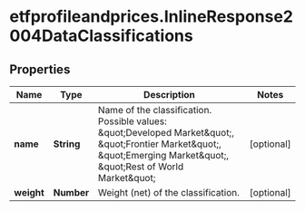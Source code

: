 # etfprofileandprices.InlineResponse2004DataClassifications

## Properties

Name | Type | Description | Notes
------------ | ------------- | ------------- | -------------
**name** | **String** | Name of the classification. Possible values: \&quot;Developed Market\&quot;, \&quot;Frontier Market\&quot;, \&quot;Emerging Market\&quot;, \&quot;Rest of World Market\&quot; | [optional] 
**weight** | **Number** | Weight (net) of the classification. | [optional] 


